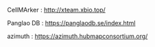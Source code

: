 CellMArker : http://xteam.xbio.top/   </br>

Panglao DB : https://panglaodb.se/index.html</br>

azimuth : https://azimuth.hubmapconsortium.org/
